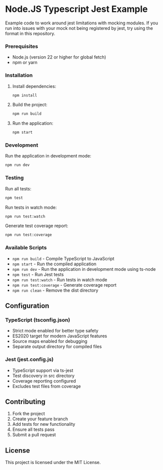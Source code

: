 # Node.JS Typescript Jest Example

Example code to work around jest limitations with mocking modules. If you run into issues with your mock not being registered by jest, try using the format in this repository.

### Prerequisites

- Node.js (version 22 or higher for global fetch)
- npm or yarn

### Installation

1. Install dependencies:

   ```bash
   npm install
   ```

2. Build the project:

   ```bash
   npm run build
   ```

3. Run the application:
   ```bash
   npm start
   ```

### Development

Run the application in development mode:

```bash
npm run dev
```

### Testing

Run all tests:

```bash
npm test
```

Run tests in watch mode:

```bash
npm run test:watch
```

Generate test coverage report:

```bash
npm run test:coverage
```

### Available Scripts

- `npm run build` - Compile TypeScript to JavaScript
- `npm start` - Run the compiled application
- `npm run dev` - Run the application in development mode using ts-node
- `npm test` - Run Jest tests
- `npm run test:watch` - Run tests in watch mode
- `npm run test:coverage` - Generate coverage report
- `npm run clean` - Remove the dist directory

## Configuration

### TypeScript (tsconfig.json)

- Strict mode enabled for better type safety
- ES2020 target for modern JavaScript features
- Source maps enabled for debugging
- Separate output directory for compiled files

### Jest (jest.config.js)

- TypeScript support via ts-jest
- Test discovery in src directory
- Coverage reporting configured
- Excludes test files from coverage

## Contributing

1. Fork the project
2. Create your feature branch
3. Add tests for new functionality
4. Ensure all tests pass
5. Submit a pull request

## License

This project is licensed under the MIT License.
